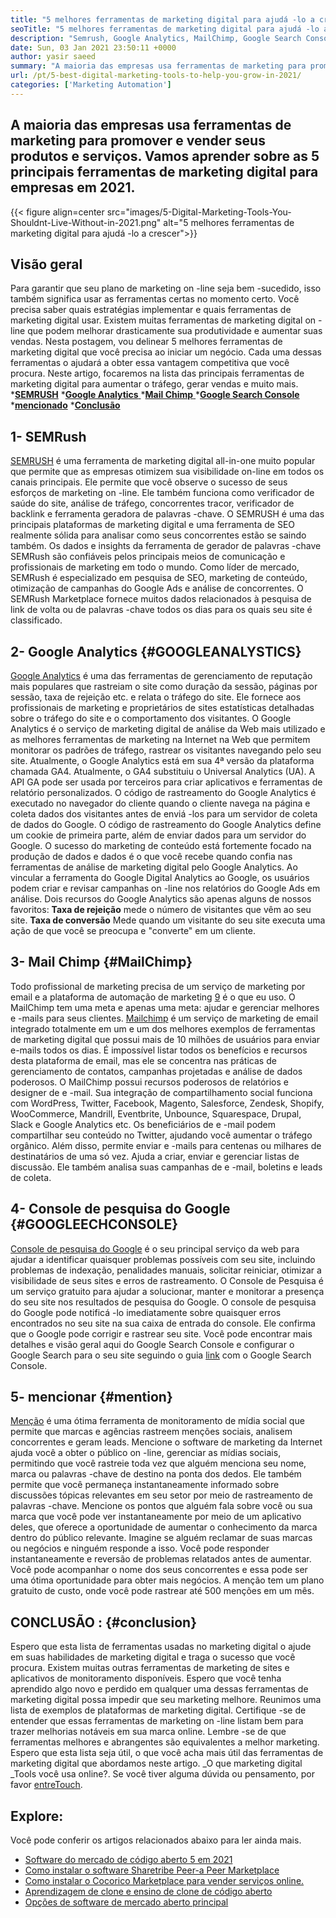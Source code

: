 ```yaml
---
title: "5 melhores ferramentas de marketing digital para ajudá -lo a crescer em 2021" 
seoTitle: "5 melhores ferramentas de marketing digital para ajudá -lo a crescer em 2021" 
description: "Semrush, Google Analytics, MailChimp, Google Search Console e Menion são as melhores ferramentas de marketing digital mais acessíveis e úteis para aumentar os negócios." 
date: Sun, 03 Jan 2021 23:50:11 +0000
author: yasir saeed
summary: "A maioria das empresas usa ferramentas de marketing para promover & amp; vender seus produtos e serviços. Vamos aprender sobre as 5 principais ferramentas de marketing digital para empresas em 2021." 
url: /pt/5-best-digital-marketing-tools-to-help-you-grow-in-2021/
categories: ['Marketing Automation']
---
```


## A maioria das empresas usa ferramentas de marketing para promover e vender seus produtos e serviços. Vamos aprender sobre as 5 principais ferramentas de marketing digital para empresas em 2021.

{{< figure align=center src="images/5-Digital-Marketing-Tools-You-Shouldnt-Live-Without-in-2021.png" alt="5 melhores ferramentas de marketing digital para ajudá -lo a crescer">}}


## **Visão geral**
Para garantir que seu plano de marketing on -line seja bem -sucedido, isso também significa usar as ferramentas certas no momento certo. Você precisa saber quais estratégias implementar e quais ferramentas de marketing digital usar. Existem muitas ferramentas de marketing digital on -line que podem melhorar drasticamente sua produtividade e aumentar suas vendas. Nesta postagem, vou delinear 5 melhores ferramentas de marketing digital que você precisa ao iniciar um negócio. Cada uma dessas ferramentas o ajudará a obter essa vantagem competitiva que você procura.
Neste artigo, focaremos na lista das principais ferramentas de marketing digital para aumentar o tráfego, gerar vendas e muito mais.
  ***[SEMRUSH][1]** 
  *[**Google Analytics** ][2]
  *[**Mail Chimp** ][3]
  *[**Google Search Console** ][4]
  ***[mencionado][5]** 
  ***[Conclusão][6]** 

## **1- SEMRush** 
[SEMRUSH][7] é uma ferramenta de marketing digital all-in-one muito popular que permite que as empresas otimizem sua visibilidade on-line em todos os canais principais. Ele permite que você observe o sucesso de seus esforços de marketing on -line. Ele também funciona como verificador de saúde do site, análise de tráfego, concorrentes tracor, verificador de backlink e ferramenta geradora de palavras -chave. O SEMRUSH é uma das principais plataformas de marketing digital e uma ferramenta de SEO realmente sólida para analisar como seus concorrentes estão se saindo também.
Os dados e insights da ferramenta de gerador de palavras -chave SEMRush são confiáveis ​​pelos principais meios de comunicação e profissionais de marketing em todo o mundo. Como líder de mercado, SEMRush é especializado em pesquisa de SEO, marketing de conteúdo, otimização de campanhas do Google Ads e análise de concorrentes. O SEMRush Marketplace fornece muitos dados relacionados à pesquisa de link de volta ou de palavras -chave todos os dias para os quais seu site é classificado.

## **2- Google Analytics**    {#GOOGLEANALYSTICS}
[Google Analytics][8] é uma das ferramentas de gerenciamento de reputação mais populares que rastreiam o site como duração da sessão, páginas por sessão, taxa de rejeição etc. e relata o tráfego do site. Ele fornece aos profissionais de marketing e proprietários de sites estatísticas detalhadas sobre o tráfego do site e o comportamento dos visitantes. O Google Analytics é o serviço de marketing digital de análise da Web mais utilizado e as melhores ferramentas de marketing na Internet na Web que permitem monitorar os padrões de tráfego, rastrear os visitantes navegando pelo seu site.
Atualmente, o Google Analytics está em sua 4ª versão da plataforma chamada GA4. Atualmente, o GA4 substituiu o Universal Analytics (UA). A API GA pode ser usada por terceiros para criar aplicativos e ferramentas de relatório personalizados. O código de rastreamento do Google Analytics é executado no navegador do cliente quando o cliente navega na página e coleta dados dos visitantes antes de enviá -los para um servidor de coleta de dados do Google. O código de rastreamento do Google Analytics define um cookie de primeira parte, além de enviar dados para um servidor do Google. O sucesso do marketing de conteúdo está fortemente focado na produção de dados e dados é o que você recebe quando confia nas ferramentas de análise de marketing digital pelo Google Analytics.
Ao vincular a ferramenta do Google Digital Analytics ao Google, os usuários podem criar e revisar campanhas on -line nos relatórios do Google Ads em análise. Dois recursos do Google Analytics são apenas alguns de nossos favoritos:
**Taxa de rejeição**  mede o número de visitantes que vêm ao seu site.
**Taxa de conversão**  Mede quando um visitante do seu site executa uma ação de que você se preocupa e "converte" em um cliente.

## **3- Mail Chimp**    {#MailChimp}
Todo profissional de marketing precisa de um serviço de marketing por email e a plataforma de automação de marketing [9][9] é o que eu uso. O MailChimp tem uma meta e apenas uma meta: ajudar e gerenciar melhores e -mails para seus clientes.
[Mailchimp][9] é um serviço de marketing de email integrado totalmente em um e um dos melhores exemplos de ferramentas de marketing digital que possui mais de 10 milhões de usuários para enviar e-mails todos os dias. É impossível listar todos os benefícios e recursos desta plataforma de email, mas ele se concentra nas práticas de gerenciamento de contatos, campanhas projetadas e análise de dados poderosos.
O MailChimp possui recursos poderosos de relatórios e designer de e -mail. Sua integração de compartilhamento social funciona com WordPress, Twitter, Facebook, Magento, Salesforce, Zendesk, Shopify, WooCommerce, Mandrill, Eventbrite, Unbounce, Squarespace, Drupal, Slack e Google Analytics etc. Os beneficiários de e -mail podem compartilhar seu conteúdo no Twitter, ajudando você aumentar o tráfego orgânico.
Além disso, permite enviar e -mails para centenas ou milhares de destinatários de uma só vez. Ajuda a criar, enviar e gerenciar listas de discussão. Ele também analisa suas campanhas de e -mail, boletins e leads de coleta.

## **4- Console de pesquisa do Google**    {#GOOGLEECHCONSOLE}
[Console de pesquisa do Google][10] é o seu principal serviço da web para ajudar a identificar quaisquer problemas possíveis com seu site, incluindo problemas de indexação, penalidades manuais, solicitar reiniciar, otimizar a visibilidade de seus sites e erros de rastreamento. O Console de Pesquisa é um serviço gratuito para ajudar a solucionar, manter e monitorar a presença do seu site nos resultados de pesquisa do Google.
O console de pesquisa do Google pode notificá -lo imediatamente sobre quaisquer erros encontrados no seu site na sua caixa de entrada do console. Ele confirma que o Google pode corrigir e rastrear seu site. Você pode encontrar mais detalhes e visão geral aqui do Google Search Console e configurar o Google Search para o seu site seguindo o guia [link][10] com o Google Search Console.

## **5- mencionar**    {#mention}
[Menção][11] é uma ótima ferramenta de monitoramento de mídia social que permite que marcas e agências rastreem menções sociais, analisem concorrentes e geram leads. Mencione o software de marketing da Internet ajuda você a obter o público on -line, gerenciar as mídias sociais, permitindo que você rastreie toda vez que alguém menciona seu nome, marca ou palavras -chave de destino na ponta dos dedos.
Ele também permite que você permaneça instantaneamente informado sobre discussões tópicas relevantes em seu setor por meio de rastreamento de palavras -chave. Mencione os pontos que alguém fala sobre você ou sua marca que você pode ver instantaneamente por meio de um aplicativo deles, que oferece a oportunidade de aumentar o conhecimento da marca dentro do público relevante.
Imagine se alguém reclamar de suas marcas ou negócios e ninguém responde a isso. Você pode responder instantaneamente e reversão de problemas relatados antes de aumentar. Você pode acompanhar o nome dos seus concorrentes e essa pode ser uma ótima oportunidade para obter mais negócios. A menção tem um plano gratuito de custo, onde você pode rastrear até 500 menções em um mês.

## **CONCLUSÃO** :   {#conclusion}
Espero que esta lista de ferramentas usadas no marketing digital o ajude em suas habilidades de marketing digital e traga o sucesso que você procura. Existem muitas outras ferramentas de marketing de sites e aplicativos de monitoramento disponíveis. Espero que você tenha aprendido algo novo e perdido em qualquer uma dessas ferramentas de marketing digital possa impedir que seu marketing melhore.
Reunimos uma lista de exemplos de plataformas de marketing digital. Certifique -se de entender que essas ferramentas de marketing on -line listam bem para trazer melhorias notáveis ​​em sua marca online. Lembre -se de que ferramentas melhores e abrangentes são equivalentes a melhor marketing. Espero que esta lista seja útil, o que você acha mais útil das ferramentas de marketing digital que abordamos neste artigo.
_O que marketing digital _Tools você usa online?. Se você tiver alguma dúvida ou pensamento, por favor [entre][12][Touch][13].

## Explore:
Você pode conferir os artigos relacionados abaixo para ler ainda mais.
  * [Software do mercado de código aberto 5 em 2021][14]
  * [Como instalar o software Sharetribe Peer-a Peer Marketplace][15]
  * [Como instalar o Cocorico Marketplace para vender serviços online.][16]
  * [Aprendizagem de clone e ensino de clone de código aberto][17]
  * [Opções de software de mercado aberto principal][18]

  
[1]: #SEMRush
[2]: #GoogleAnalytics
[3]: #MailChimp
[4]: #GoogleSearchConsole
[5]: #Mention
[6]: #Conclusion
[7]: https://www.semrush.com/
[8]: https://analytics.google.com/
[9]: https://mailchimp.com/
[10]: https://search.google.com/search-console/about
[11]: https://mention.com/en/
[12]: mailto:yasir.saeed@aspose.com
[13]: https://forum.containerize.com
[14]: https://blog.containerize.com/marketplace/top-5-open-source-marketplace-software-in-2021/
[15]: https://products.containerize.com/marketplace/sharetribe/
[16]: https://products.containerize.com/marketplace/cocorico/
[17]: https://products.containerize.com/marketplace/edurge/
[18]: https://products.containerize.com/marketplace/

